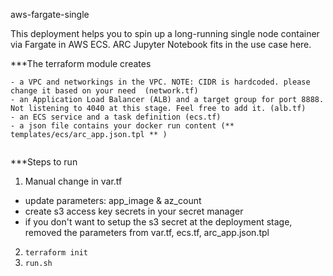 aws-fargate-single

This deployment helps you to spin up a long-running single node container via Fargate in AWS ECS. ARC Jupyter Notebook fits in the use case here. 

***The terraform module creates 

```
- a VPC and networkings in the VPC. NOTE: CIDR is hardcoded. please change it based on your need  (network.tf)
- an Application Load Balancer (ALB) and a target group for port 8888. Not listening to 4040 at this stage. Feel free to add it. (alb.tf)
- an ECS service and a task definition (ecs.tf)
- a json file contains your docker run content (** templates/ecs/arc_app.json.tpl ** )


```

***Steps to run

1. Manual change in var.tf
- update parameters: app_image & az_count 
- create s3 access key secrets in your secret manager
- if you don't want to setup the s3 secret at the deployment stage,  removed the parameters from var.tf, ecs.tf, arc_app.json.tpl

2. `terraform init`
3. `run.sh`
